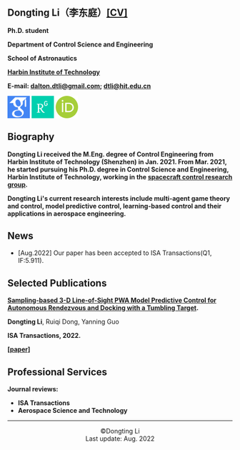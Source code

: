 ## Dongting Li（李东庭）[[CV]](/CV-dongtingli.pdf)

**Ph.D. student**

**Department of Control Science and Engineering**

**School of Astronautics**

**[Harbin Institute of Technology](http://en.hit.edu.cn/)**

**E-mail: dalton.dtli@gmail.com; dtli@hit.edu.cn**

[<img src="/google_scholar.png" width = "50" height = "50" alt="图片名称" 
align=center>](https://scholar.google.com/citations?user=dm9TgGcAAAAJ&hl=zh-CN&authuser=1)
[<img src="/rg.png" width = "50" height = "50" alt="图片名称" 
align=center>](https://www.researchgate.net/profile/Li-Dongting)
[<img src="/orcid.jpeg" width = "50" height = "50" alt="图片名称" 
align=center>](https://orcid.org/my-orcid?orcid=0000-0002-8942-7400)



## Biography
**Dongting Li received the M.Eng. degree of Control Engineering from Harbin Institute of Technology (Shenzhen) in Jan. 2021. From Mar. 2021, he started pursuing his Ph.D. degree in Control Science and Engineering, Harbin Institute of Technology, working in the [spacecraft control research group](http://homepage.hit.edu.cn/maguangfu).**

**Dongting Li's current research interests include multi-agent game theory and control, model predictive control, learning-based control and their applications in aerospace engineering.**



## News
- [Aug.2022] Our paper has been accepted to ISA Transactions(Q1, IF:5.911).

## Selected Publications
**[Sampling-based 3-D Line-of-Sight PWA Model Predictive Control for Autonomous Rendezvous and Docking with a Tumbling Target](https://github.com/dongtingli-hit/dongtingli-hit.github.io/settings/pages).**

**Dongting Li**, Ruiqi Dong, Yanning Guo

**ISA Transactions, 2022.**

**[[paper]](https://github.com/dongtingli-hit/dongtingli-hit.github.io/settings/pages)**

## Professional Services
**Journal reviews:**
- **ISA Transactions**
- **Aerospace Science and Technology**


---
<center>©️Dongting Li</center>
 
<center>Last update: Aug. 2022</center>
